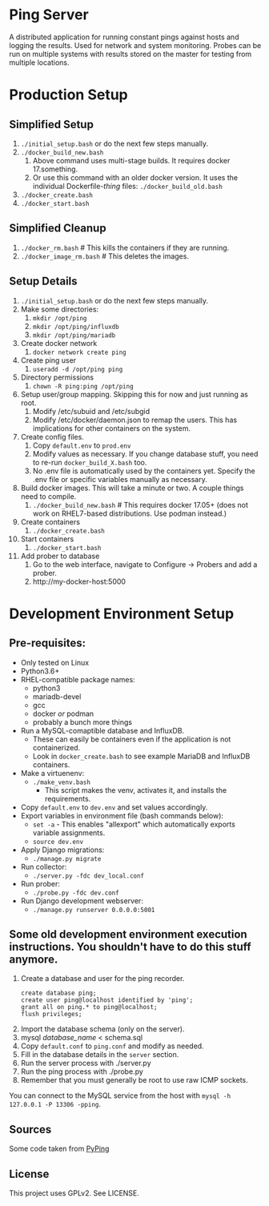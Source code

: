 # Ping Server

A distributed application for running constant pings against hosts and logging the results. Used for network and system monitoring. Probes can be run on multiple systems with results stored on the master for testing from multiple locations.

# Production Setup

## Simplified Setup
1. `./initial_setup.bash` or do the next few steps manually.
2. `./docker_build_new.bash`
   1. Above command uses multi-stage builds. It requires docker 17.something.
   2. Or use this command with an older docker version. It uses the individual Dockerfile-*thing* files: `./docker_build_old.bash`
3. `./docker_create.bash`
4. `./docker_start.bash`

## Simplified Cleanup
1. `./docker_rm.bash`   # This kills the containers if they are running.
1. `./docker_image_rm.bash`   # This deletes the images.

## Setup Details
1. `./initial_setup.bash` or do the next few steps manually.
2. Make some directories:
   1. `mkdir /opt/ping`
   2. `mkdir /opt/ping/influxdb`
   2. `mkdir /opt/ping/mariadb`
3. Create docker network
   1. `docker network create ping`
4. Create ping user
   1. `useradd -d /opt/ping ping`
5. Directory permissions
   1. `chown -R ping:ping /opt/ping`
6. Setup user/group mapping. Skipping this for now and just running as root.
   1. Modify /etc/subuid and /etc/subgid
   2. Modify /etc/docker/daemon.json to remap the users. This has implications for other containers on the system.
7. Create config files.
   1. Copy `default.env` to `prod.env`
   2. Modify values as necessary. If you change database stuff, you need to re-run `docker_build_X.bash` too.
   3. No .env file is automatically used by the containers yet. Specify the .env file or specific variables
      manually as necessary.
8. Build docker images. This will take a minute or two. A couple things need to compile.
   1. `./docker_build_new.bash`   # This requires docker 17.05+
   (does not work on RHEL7-based distributions. Use podman instead.)
6. Create containers
   1. `./docker_create.bash`
7. Start containers
   1. `./docker_start.bash`
0. Add prober to database
   1. Go to the web interface, navigate to Configure -> Probers and add a prober.
   2. http://my-docker-host:5000



# Development Environment Setup

## Pre-requisites:

- Only tested on Linux
- Python3.6+
- RHEL-compatible package names:
  - python3
  - mariadb-devel
  - gcc
  - docker *or* podman
  - probably a bunch more things
- Run a MySQL-comaptible database and InfluxDB.
  - These can easily be containers even if the application is not containerized.
  - Look in `docker_create.bash` to see example MariaDB and InfluxDB containers.
- Make a virtuenenv:
  - `./make_venv.bash`
    - This script makes the venv, activates it, and installs the requirements.
- Copy `default.env` to `dev.env` and set values accordingly.
- Export variables in environment file (bash commands below):
  - `set -a` - This enables "allexport" which automatically exports variable assignments.
  - `source dev.env`
- Apply Django migrations:
  - `./manage.py migrate`
- Run collector:
  - `./server.py -fdc dev_local.conf`
- Run prober:
  - `./probe.py -fdc dev.conf`
- Run Django development webserver:
  - `./manage.py runserver 0.0.0.0:5001`

## Some old development environment execution instructions. You shouldn't have to do this stuff anymore.
1. Create a database and user for the ping recorder.
    ```
    create database ping;
    create user ping@localhost identified by 'ping';
    grant all on ping.* to ping@localhost;
    flush privileges;
    ```
2. Import the database schema (only on the server).
  1. mysql *database_name* < schema.sql
1. Copy `default.conf` to `ping.conf` and modify as needed.
  1. Fill in the database details in the `server` section.
2. Run the server process with ./server.py
3. Run the ping process with ./probe.py
  1. Remember that you must generally be root to use raw ICMP sockets.

 You can connect to the MySQL service from the host with `mysql -h 127.0.0.1 -P 13306 -pping`.

## Sources

Some code taken from [PyPing](https://github.com/Akhavi/pyping)

## License

This project uses GPLv2. See LICENSE.
